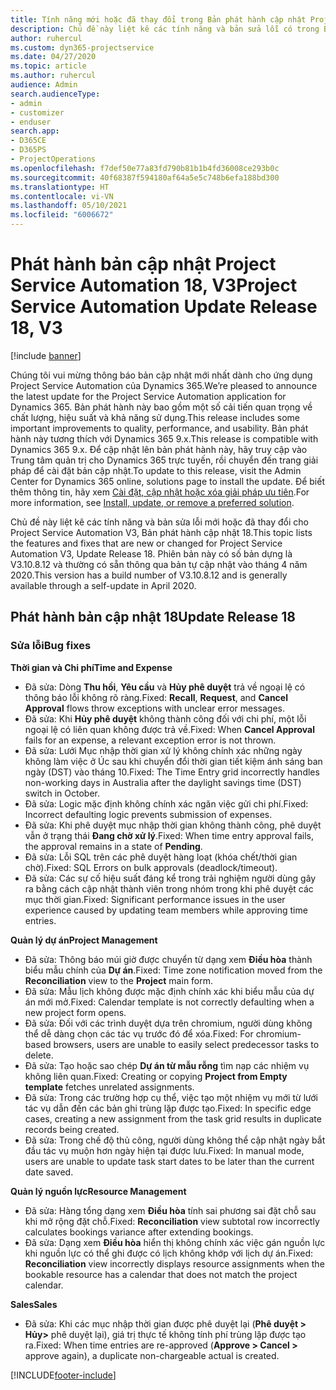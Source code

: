 ```yaml
---
title: Tính năng mới hoặc đã thay đổi trong Bản phát hành cập nhật Project Service Automation 18, V3
description: Chủ đề này liệt kê các tính năng và bản sửa lỗi có trong Bản phát hành cập nhật Project Service Automation 18, V3.
author: ruhercul
ms.custom: dyn365-projectservice
ms.date: 04/27/2020
ms.topic: article
ms.author: ruhercul
audience: Admin
search.audienceType:
- admin
- customizer
- enduser
search.app:
- D365CE
- D365PS
- ProjectOperations
ms.openlocfilehash: f7def50e77a83fd790b81b1b4fd36008ce293b0c
ms.sourcegitcommit: 40f68387f594180af64a5e5c748b6efa188bd300
ms.translationtype: HT
ms.contentlocale: vi-VN
ms.lasthandoff: 05/10/2021
ms.locfileid: "6006672"
---
```

# <a name="project-service-automation-update-release-18-v3"></a><span data-ttu-id="cc437-103">Phát hành bản cập nhật Project Service Automation 18, V3</span><span class="sxs-lookup"><span data-stu-id="cc437-103">Project Service Automation Update Release 18, V3</span></span>

[!include [banner](../includes/psa-now-project-operations.md)]

<span data-ttu-id="cc437-104">Chúng tôi vui mừng thông báo bản cập nhật mới nhất dành cho ứng dụng Project Service Automation của Dynamics 365.</span><span class="sxs-lookup"><span data-stu-id="cc437-104">We’re pleased to announce the latest update for the Project Service Automation application for Dynamics 365.</span></span> <span data-ttu-id="cc437-105">Bản phát hành này bao gồm một số cải tiến quan trọng về chất lượng, hiệu suất và khả năng sử dụng.</span><span class="sxs-lookup"><span data-stu-id="cc437-105">This release includes some important improvements to quality, performance, and usability.</span></span> <span data-ttu-id="cc437-106">Bản phát hành này tương thích với Dynamics 365 9.x.</span><span class="sxs-lookup"><span data-stu-id="cc437-106">This release is compatible with Dynamics 365 9.x.</span></span> <span data-ttu-id="cc437-107">Để cập nhật lên bản phát hành này, hãy truy cập vào Trung tâm quản trị cho Dynamics 365 trực tuyến, rồi chuyển đến trang giải pháp để cài đặt bản cập nhật.</span><span class="sxs-lookup"><span data-stu-id="cc437-107">To update to this release, visit the Admin Center for Dynamics 365 online, solutions page to install the update.</span></span> <span data-ttu-id="cc437-108">Để biết thêm thông tin, hãy xem [Cài đặt, cập nhật hoặc xóa giải pháp ưu tiên](/power-platform/admin/install-remove-preferred-solution).</span><span class="sxs-lookup"><span data-stu-id="cc437-108">For more information, see [Install, update, or remove a preferred solution](/power-platform/admin/install-remove-preferred-solution).</span></span>

<span data-ttu-id="cc437-109">Chủ đề này liệt kê các tính năng và bản sửa lỗi mới hoặc đã thay đổi cho Project Service Automation V3, Bản phát hành cập nhật 18.</span><span class="sxs-lookup"><span data-stu-id="cc437-109">This topic lists the features and fixes that are new or changed for Project Service Automation V3, Update Release 18.</span></span> <span data-ttu-id="cc437-110">Phiên bản này có số bản dựng là V3.10.8.12 và thường có sẵn thông qua bản tự cập nhật vào tháng 4 năm 2020.</span><span class="sxs-lookup"><span data-stu-id="cc437-110">This version has a build number of V3.10.8.12 and is generally available through a self-update in April 2020.</span></span>

## <a name="update-release-18"></a><span data-ttu-id="cc437-111">Phát hành bản cập nhật 18</span><span class="sxs-lookup"><span data-stu-id="cc437-111">Update Release 18</span></span>

### <a name="bug-fixes"></a><span data-ttu-id="cc437-112">Sửa lỗi</span><span class="sxs-lookup"><span data-stu-id="cc437-112">Bug fixes</span></span>

<span data-ttu-id="cc437-113">**Thời gian và Chi phí**</span><span class="sxs-lookup"><span data-stu-id="cc437-113">**Time and Expense**</span></span>

- <span data-ttu-id="cc437-114">Đã sửa: Dòng **Thu hồi**, **Yêu cầu** và **Hủy phê duyệt** trả về ngoại lệ có thông báo lỗi không rõ ràng.</span><span class="sxs-lookup"><span data-stu-id="cc437-114">Fixed: **Recall**, **Request**, and **Cancel Approval** flows throw exceptions with unclear error messages.</span></span>
- <span data-ttu-id="cc437-115">Đã sửa: Khi **Hủy phê duyệt** không thành công đối với chi phí, một lỗi ngoại lệ có liên quan không được trả về.</span><span class="sxs-lookup"><span data-stu-id="cc437-115">Fixed: When **Cancel Approval** fails for an expense, a relevant exception error is not thrown.</span></span>
- <span data-ttu-id="cc437-116">Đã sửa: Lưới Mục nhập thời gian xử lý không chính xác những ngày không làm việc ở Úc sau khi chuyển đổi thời gian tiết kiệm ánh sáng ban ngày (DST) vào tháng 10.</span><span class="sxs-lookup"><span data-stu-id="cc437-116">Fixed: The Time Entry grid incorrectly handles non-working days in Australia after the daylight savings time (DST) switch in October.</span></span>
- <span data-ttu-id="cc437-117">Đã sửa: Logic mặc định không chính xác ngăn việc gửi chi phí.</span><span class="sxs-lookup"><span data-stu-id="cc437-117">Fixed: Incorrect defaulting logic prevents submission of expenses.</span></span>
- <span data-ttu-id="cc437-118">Đã sửa: Khi phê duyệt mục nhập thời gian không thành công, phê duyệt vẫn ở trạng thái **Đang chờ xử lý**.</span><span class="sxs-lookup"><span data-stu-id="cc437-118">Fixed: When time entry approval fails, the approval remains in a state of **Pending**.</span></span>
- <span data-ttu-id="cc437-119">Đã sửa: Lỗi SQL trên các phê duyệt hàng loạt (khóa chết/thời gian chờ).</span><span class="sxs-lookup"><span data-stu-id="cc437-119">Fixed: SQL Errors on bulk approvals (deadlock/timeout).</span></span>
- <span data-ttu-id="cc437-120">Đã sửa: Các sự cố hiệu suất đáng kể trong trải nghiệm người dùng gây ra bằng cách cập nhật thành viên trong nhóm trong khi phê duyệt các mục thời gian.</span><span class="sxs-lookup"><span data-stu-id="cc437-120">Fixed: Significant performance issues in the user experience caused by updating team members while approving time entries.</span></span>

<span data-ttu-id="cc437-121">**Quản lý dự án**</span><span class="sxs-lookup"><span data-stu-id="cc437-121">**Project Management**</span></span>

- <span data-ttu-id="cc437-122">Đã sửa: Thông báo múi giờ được chuyển từ dạng xem **Điều hòa** thành biểu mẫu chính của **Dự án**.</span><span class="sxs-lookup"><span data-stu-id="cc437-122">Fixed: Time zone notification moved from the **Reconciliation** view to the **Project** main form.</span></span>
- <span data-ttu-id="cc437-123">Đã sửa: Mẫu lịch không được mặc định chính xác khi biểu mẫu của dự án mới mở.</span><span class="sxs-lookup"><span data-stu-id="cc437-123">Fixed: Calendar template is not correctly defaulting when a new project form opens.</span></span>
- <span data-ttu-id="cc437-124">Đã sửa: Đối với các trình duyệt dựa trên chromium, người dùng không thể dễ dàng chọn các tác vụ trước đó để xóa.</span><span class="sxs-lookup"><span data-stu-id="cc437-124">Fixed: For chromium-based browsers, users are unable to easily select predecessor tasks to delete.</span></span>
- <span data-ttu-id="cc437-125">Đã sửa: Tạo hoặc sao chép **Dự án từ mẫu rỗng** tìm nạp các nhiệm vụ không liên quan.</span><span class="sxs-lookup"><span data-stu-id="cc437-125">Fixed: Creating or copying **Project from Empty template** fetches unrelated assignments.</span></span>
- <span data-ttu-id="cc437-126">Đã sửa: Trong các trường hợp cụ thể, việc tạo một nhiệm vụ mới từ lưới tác vụ dẫn đến các bản ghi trùng lặp được tạo.</span><span class="sxs-lookup"><span data-stu-id="cc437-126">Fixed: In specific edge cases, creating a new assignment from the task grid results in duplicate records being created.</span></span>
- <span data-ttu-id="cc437-127">Đã sửa: Trong chế độ thủ công, người dùng không thể cập nhật ngày bắt đầu tác vụ muộn hơn ngày hiện tại được lưu.</span><span class="sxs-lookup"><span data-stu-id="cc437-127">Fixed: In manual mode, users are unable to update task start dates to be later than the current date saved.</span></span>

<span data-ttu-id="cc437-128">**Quản lý nguồn lực**</span><span class="sxs-lookup"><span data-stu-id="cc437-128">**Resource Management**</span></span>

- <span data-ttu-id="cc437-129">Đã sửa: Hàng tổng dạng xem **Điều hòa** tính sai phương sai đặt chỗ sau khi mở rộng đặt chỗ.</span><span class="sxs-lookup"><span data-stu-id="cc437-129">Fixed: **Reconciliation** view subtotal row incorrectly calculates bookings variance after extending bookings.</span></span>
- <span data-ttu-id="cc437-130">Đã sửa: Dạng xem **Điều hòa** hiển thị không chính xác việc gán nguồn lực khi nguồn lực có thể ghi được có lịch không khớp với lịch dự án.</span><span class="sxs-lookup"><span data-stu-id="cc437-130">Fixed: **Reconciliation** view incorrectly displays resource assignments when the bookable resource has a calendar that does not match the project calendar.</span></span>

<span data-ttu-id="cc437-131">**Sales**</span><span class="sxs-lookup"><span data-stu-id="cc437-131">**Sales**</span></span>

- <span data-ttu-id="cc437-132">Đã sửa: Khi các mục nhập thời gian được phê duyệt lại (**Phê duyệt > Hủy>** phê duyệt lại), giá trị thực tế không tính phí trùng lặp được tạo ra.</span><span class="sxs-lookup"><span data-stu-id="cc437-132">Fixed: When time entries are re-approved (**Approve > Cancel >** approve again), a duplicate non-chargeable actual is created.</span></span>


[!INCLUDE[footer-include](../includes/footer-banner.md)]